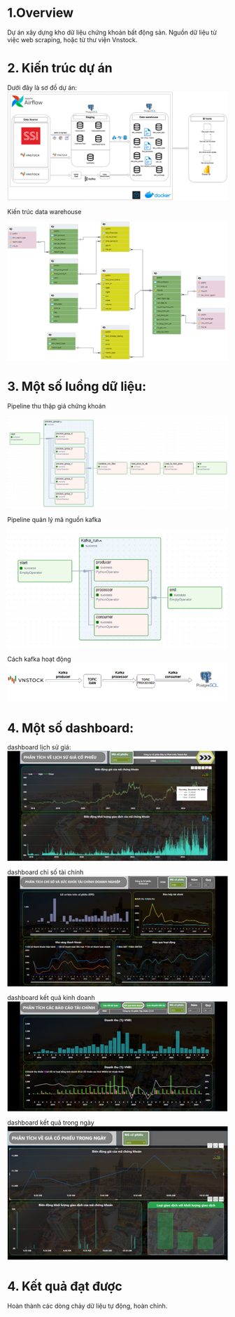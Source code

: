 # 1.Overview
Dự án xây dựng kho dữ liệu chứng khoán bất động sản. Nguồn dữ liệu từ việc web scraping, hoặc từ thư viện Vnstock.

# 2. Kiến trúc dự án

Dưới đây là sơ đồ dự án:
![Sơ đồ dự án](image/architecture.png)

Kiến trúc data warehouse

![Sơ đồ dự án](image/datawarehouse.png)

# 3. Một số luồng dữ liệu:

Pipeline thu thập giá chứng khoán

![Sơ đồ dự án](image/airflowpipeline.png)

Pipeline quản lý mã nguồn kafka 

![Sơ đồ dự án](image/airflowpipeline2.png)

Cách kafka hoạt động
![Sơ đồ dự án](image/kafka.png)

# 4. Một số dashboard:
dashboard lịch sử giá:
![Sơ đồ dự án](image/db1.png)

dashboard chỉ số tài chính
![Sơ đồ dự án](image/db2.png)

dashboard kết quả kinh doanh
![Sơ đồ dự án](image/db3.png)

dashboard kết quả trong ngày
![Sơ đồ dự án](image/db4.png)

# 4. Kết quả đạt được

Hoàn thành các dòng chảy dữ liệu tự động, hoàn chỉnh.